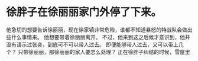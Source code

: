 # 徐胖子在徐丽丽家门外停了下来。
他急切的想要告诉徐丽丽，现在徐家镇非常危险，谁都不知道暴怒的特战队会做出些什么事情来。
他想要带着徐丽丽离开。
不过，他来到这之后候才意识到，他并没有请示过张奕，到底可不可以带人过去。
即便能够带人过去，又可以带上几个？
只带徐丽丽，那徐丽丽的家人要怎么处理？
正在徐胖子纠结的时候，雪屋里

